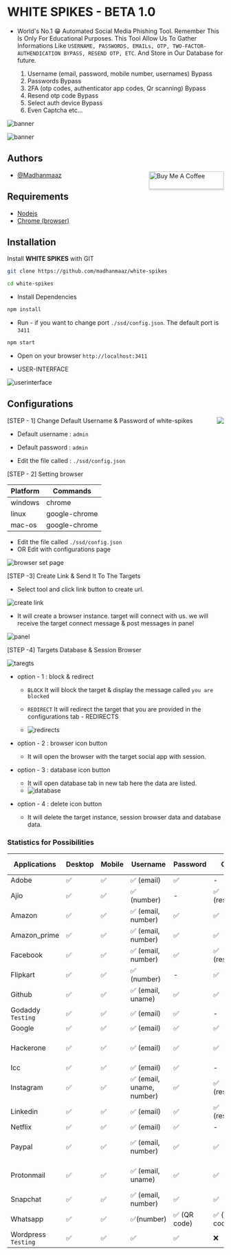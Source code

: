 
# WHITE SPIKES - BETA 1.0

- World's No.1 😁 Automated Social Media Phishing Tool. Remember This Is Only For Educational Purposes. This Tool Allow Us To Gather Informations Like `USERNAME, PASSWORDS, EMAILs, OTP, TWO-FACTOR-AUTHENDICATION BYPASS, RESEND OTP, ETC`. And Store in Our Database for future. 
    
    1. Username (email, password, mobile number, usernames) Bypass 
    2. Passwords Bypass 
    3. 2FA (otp codes, authenticator app codes, Qr scanning) Bypass 
    4. Resend otp code Bypass 
    5. Select auth device Bypass 
    6. Even Captcha etc...

![banner](./public/assets/src/banner.jpg)

![banner](./scr/map.png)

## Authors

<a href="https://www.buymeacoffee.com/madhanmaazz" target="_blank"><img  align="right" src="https://www.buymeacoffee.com/assets/img/custom_images/orange_img.png" alt="Buy Me A Coffee" style="height: 41px !important;width: 174px !important;box-shadow: 0px 3px 2px 0px rgba(190, 190, 190, 0.5) !important;-webkit-box-shadow: 0px 3px 2px 0px rgba(190, 190, 190, 0.5) !important;" ></a>


- [@Madhanmaaz](https://www.github.com/madhanmaaz)

## Requirements
- [Nodejs](https://nodejs.org/en)
- [Chrome (browser)](https://www.google.com/intl/en_in/chrome/)

## Installation

Install **WHITE SPIKES** with GIT

```bash
git clone https://github.com/madhanmaaz/white-spikes
```
```bash
cd white-spikes
```
- Install Dependencies
```bash
npm install
```
- Run - if you want to change port `./ssd/config.json`. The default port is `3411` 
```bash
npm start
```

- Open on your browser `http://localhost:3411`

- USER-INTERFACE

![userinterface](./scr/overview.png)



## Configurations

<img src="./scr/config.png" align="right">

[STEP - 1] Change Default Username & Password of white-spikes
- Default username : `admin`
- Default password : `admin`

- Edit the file called : `./ssd/config.json`

[STEP - 2] Setting browser

Platform | Commands
|-|---|
windows|chrome
linux|google-chrome
mac-os|google-chrome

- Edit the file called `./ssd/config.json` 
- OR Edit with configurations page

![browser set page](./scr/browser.png)

[STEP -3] Create Link & Send It To The Targets

- Select tool and click link button to create url.

![create link](./scr/select-tool.png)

- It will create a browser instance. target will connect with us. we will receive the target connect message & post messages in panel

![panel](./scr//panel.png)


[STEP -4] Targets Database & Session Browser

![taregts](./scr/targets.png)

- option - 1 : block & redirect 
    - `BLOCK` It will block the target & display the message called `you are blocked`
    - `REDIRECT` It will redirect the target that you are provided in the configurations tab - REDIRECTS

    - ![redirects](./scr/redirects.png) 

- option - 2 : browser icon button
    - It will open the browser with the target social app with session.

- option - 3 : database icon button
    - It will open database tab in new tab here the data are listed.
    - ![database](./scr/db.png)

- option - 4 : delete icon button
    - It will delete the target instance, session browser data and database data.

### Statistics for Possibilities

Applications|Desktop|Mobile|Username|Password|Otp|auth-devices|captcha
|-|-|-|-|-|-|-|-|
Adobe|✅|✅|✅ (email)|✅|-|-|-
Ajio|✅|✅|✅ (number)|-|✅ (resend)|-|-
Amazon|✅|✅|✅ (email, number)|✅|✅|-|✅ (target)
Amazon_prime|✅|✅|✅ (email, number)|✅|✅|-|✅ (target)
Facebook|✅|✅|✅ (email, number)|✅|✅ (resend)|-|-
Flipkart|✅|✅|✅ (number)|-|✅|-|-
Github|✅|✅|✅ (email, uname)|✅|✅|-|✅ (manual)
Godaddy `Testing`|✅|✅|✅ (email)|✅|-|-|-
Google|✅|✅|✅ (email)|✅|✅|✅|-
Hackerone|✅|✅|✅ (email)|✅|✅|✅ (authenticator app)|-
Icc|✅|✅|✅ (email)|✅|-|-|-
Instagram|✅|✅|✅ (email, uname, number)|✅|✅ (resend)|-|-
Linkedin|✅|✅|✅ (email)|✅|✅ (resend)|-|-
Netflix|✅|✅|✅ (email)|✅|-|-|-
Paypal|✅|✅|✅ (email, number)|✅|✅|✅ (authenticator app)|-
Protonmail|✅|✅|✅ (email, uname)|✅|✅|✅ (authenticator app)|-
Snapchat|✅|✅|✅ (email, number)|✅|✅|-|-
Whatsapp|✅|✅|✅(number)|✅ (QR code)|✅ (auth code)|-|-
Wordpress `Testing`|✅|✅|✅|✅|❌|❌|-